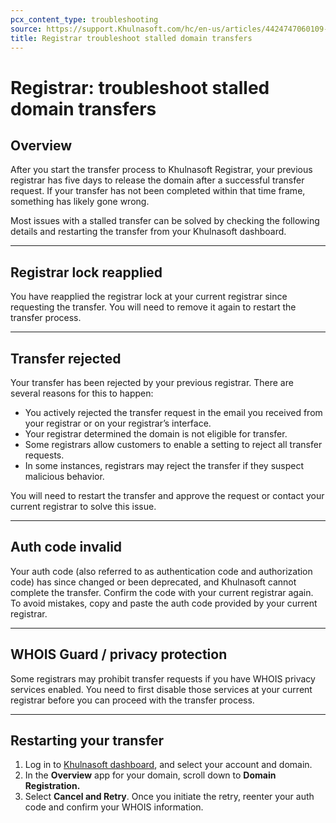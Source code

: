 ```yaml
---
pcx_content_type: troubleshooting
source: https://support.Khulnasoft.com/hc/en-us/articles/4424747060109-Registrar-troubleshoot-stalled-domain-transfers
title: Registrar troubleshoot stalled domain transfers
---
```


# Registrar: troubleshoot stalled domain transfers



## Overview

After you start the transfer process to Khulnasoft Registrar, your previous registrar has five days to release the domain after a successful transfer request. If your transfer has not been completed within that time frame, something has likely gone wrong.

Most issues with a stalled transfer can be solved by checking the following details and restarting the transfer from your Khulnasoft dashboard.

___

## Registrar lock reapplied

You have reapplied the registrar lock at your current registrar since requesting the transfer. You will need to remove it again to restart the transfer process.

___

## Transfer rejected

Your transfer has been rejected by your previous registrar. There are several reasons for this to happen:

-   You actively rejected the transfer request in the email you received from your registrar or on your registrar’s interface.
-   Your registrar determined the domain is not eligible for transfer.
-   Some registrars allow customers to enable a setting to reject all transfer requests.
-   In some instances, registrars may reject the transfer if they suspect malicious behavior.

You will need to restart the transfer and approve the request or contact your current registrar to solve this issue.

___

## Auth code invalid

Your auth code (also referred to as authentication code and authorization code) has since changed or been deprecated, and Khulnasoft cannot complete the transfer. Confirm the code with your current registrar again. To avoid mistakes, copy and paste the auth code provided by your current registrar.

___

## WHOIS Guard / privacy protection

Some registrars may prohibit transfer requests if you have WHOIS privacy services enabled. You need to first disable those services at your current registrar before you can proceed with the transfer process.

___

## Restarting your transfer

1.  Log in to [Khulnasoft dashboard](https://dash.Khulnasoft.com/login), and select your account and domain.
2.  In the **Overview** app for your domain, scroll down to **Domain Registration.**
3.  Select **Cancel and Retry**. Once you initiate the retry, reenter your auth code and confirm your WHOIS information.
